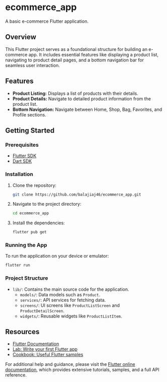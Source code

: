 # ecommerce_app

A basic e-commerce Flutter application.

## Overview

This Flutter project serves as a foundational structure for building an e-commerce app. It includes essential features like displaying a product list, navigating to product detail pages, and a bottom navigation bar for seamless user interaction.

## Features

- **Product Listing:** Displays a list of products with their details.
- **Product Details:** Navigate to detailed product information from the product list.
- **Bottom Navigation:** Navigate between Home, Shop, Bag, Favorites, and Profile sections.

## Getting Started

### Prerequisites

- [Flutter SDK](https://flutter.dev/docs/get-started/install)
- [Dart SDK](https://dart.dev/get-dart)

### Installation

1. Clone the repository:
   ```bash
   git clone https://github.com/balajiaj46/ecommerce_app.git
   ```
2. Navigate to the project directory:
   ```bash
   cd ecommerce_app
   ```
3. Install the dependencies:
   ```bash
   flutter pub get
   ```

### Running the App

To run the application on your device or emulator:

```bash
flutter run
```

### Project Structure

- `lib/`: Contains the main source code for the application.
  - `models/`: Data models such as `Product`.
  - `services/`: API services for fetching data.
  - `screens/`: UI screens like `ProductListScreen` and `ProductDetailScreen`.
  - `widgets/`: Reusable widgets like `ProductListItem`.

## Resources

- [Flutter Documentation](https://docs.flutter.dev/)
- [Lab: Write your first Flutter app](https://docs.flutter.dev/get-started/codelab)
- [Cookbook: Useful Flutter samples](https://docs.flutter.dev/cookbook)

For additional help and guidance, please visit the [Flutter online documentation](https://docs.flutter.dev/), which provides extensive tutorials, samples, and a full API reference.

```
